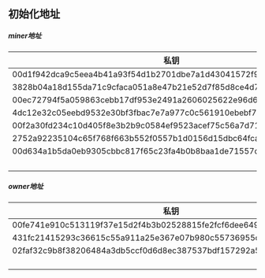 ## 初始化地址

##### miner地址

| 私钥                                                         | 公钥                                                         | 地址                                       |
| ------------------------------------------------------------ | ------------------------------------------------------------ | ------------------------------------------ |
| 00d1f942dca9c5eea4b41a93f54d1b2701dbe7a1d43041572f92ac9af55952f313 | 425f14574e3bf75d06ebc5050b35cd356d2b846e9fa27ef05f7bf4d18538fd944d738775cc2f738017f7d1b98b79968c8c391b69799425d8ee86eddddeaa5fbc | 0xb96c833432d7cf7a532db5edec261d4c700188e0 |
| 3828b04a18d155da71c9cfaca051a8e47b21e52d7f85d8ce4d7b19d86ffc25c7 | 024721fe34b8bd4cb5a06c4b69de0a4c025f33bd13e9ed8a34e7c8f95d9e7b3505cb36be34fe2621c4907bbd9888b655f824809b80b4232ac2930ef291ed6c37 | 0xe13891f31b86d713f19322545d616778a98e1613 |
| 00ec72794f5a059863cebb17df953e2491a2606025622e96d6fcd1fdb6f9069cb1 | 00f766529ee26224a02610ea04ed9602ced8a88eeac4b55a261aa41b024b15235d05992c97fddccabff5077041102d85811f5b8f6017dedd1f902b47625d1478ca | 0x5e34132303992cc6f045fd1803fce219e5922d29 |
| 4dc12e32c05eebd9532e30bf3fbac7e7a977c0c561910ebebf7837d2c552fc40 | 1f5483037f570b27ba87801899a6b27702af9a8e6ba065f550d8722bd82df8edf06349fc5649c8d82a6c9b7e91fa36fcecd0e6774061803a0aec16a19e5297a5 | 0x17dd34fe778005d79534f795744515d79897a268 |
| 00f2a30fd234c10d405f8e3b2b9c0584ef9523acef75c56a7d71119f21b3e30f9e | 69517fab9f9b55921112bacce3f93bad618c8eb33751b2b0f9b2473ed563ad9805602f469d81d23d1869258ba5b0162904120bacf66053ff89802b003f62ec6e | 0xa2e63d7389fcfc899aff89092509023e4af617fc |
| 2752a92235104c65f768f663b552f0557b1d0156d15dbc64fca379a96f8ef005 | 00c42cac94b10c0669936ae026b42aaddcf76790ea67089c2efdebf330bec61ddd3a79cc111bb2219a789207b5d194321b8952db0ecc3ca2cf410cb88512b61418 | 0x9f4cc727e82c955ff7d2c9bb8f34b8e009e8464e |
| 00d634a1b5da0eb9305cbbc817f65c23fa4b0b8baa1de71557c7d58dc239cda67f | 41ce6421eb698f7dbb10ab1d73b077db55dcd179df6956944b2006e7437ec486b0a7af19975bd2625f4cd4d5fb5c22ebf3852cf9e9bdec15014ace39fb6a12f7 | 0x8b0c7d517a553234cc36fc2f62af488ad661a45a |
|                                                              |                                                              | 0xEFE22F370D03ACE02F82E379A754B072123E4DB2 |

##### owner地址

| 私钥                                                         | 公钥                                                         | 地址                                       |
| ------------------------------------------------------------ | ------------------------------------------------------------ | ------------------------------------------ |
| 00fe741e910c513119f37e15d2f4b3b02528815fe2fcf6dee6492d00aab4aeb808 | 0d6e57fcf92ad86b85d0b5e0a7b0c2a9bb27e53351e531e9f0d25e7912e24965d7341de9d1d32786c5a04816e25dc9e008dce9cdbec914796840e2e495557495 | 0x76d26029f27a106e4a66fed7449f4058b432f177 |
| 431fc21415293c36615c55a911a25e367e07b980c55736955c9a88270b8dd737 | 00edbd43927f1a8e56313c731de9f02d2fe36dbd412447de4b0147920d5e9e76b1606b69e36770f74e9a5d276b918d8c6a9adf3da007beee626993fc8c7e218889 | 0x4f93136e8a02981ac19ac29284f6fe079721b4b8 |
| 02faf32c9b8f38206484a3db5ccf0d6d8ec387537bdf157292a53b301495f725 | 00c383cfd8b24b18cab3541664119e0da525a4f04384f5bf9684390f9ceb290462ed84c96e32300c6863ece70cee87761bac363d479d46eae251344c8bea18cd03 | 0xedc4a9c6fadd1668a85d38e0f859fb732ef9007d |
|                                                              |                                                              |                                            |
|                                                              |                                                              |                                            |
|                                                              |                                                              |                                            |
|                                                              |                                                              |                                            |